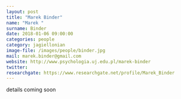 ```yaml
---
layout: post
title: "Marek Binder"
name: "Marek "
surname: Binder
date: 2018-01-06 09:00:00
categories: people
category: jagiellonian
image-file: /images/people/binder.jpg
mail: marek.binder@gmail.com
website: http://www.psychologia.uj.edu.pl/marek-binder
twitter:
researchgate: https://www.researchgate.net/profile/Marek_Binder
---
```


details coming soon
